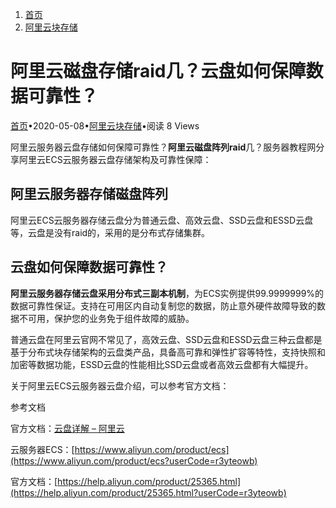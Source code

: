 1.  [首页](https://www.aliyunfuwuqi.com/)
2. [阿里云块存储](https://www.aliyunfuwuqi.com/disk/)

# 阿里云磁盘存储raid几？云盘如何保障数据可靠性？

[首页](https://www.aliyunfuwuqi.com/)•2020-05-08•[阿里云块存储](https://www.aliyunfuwuqi.com/disk/)•阅读 8 Views

阿里云服务器云盘存储如何保障可靠性？**阿里云磁盘阵列raid**几？服务器教程网分享阿里云ECS云服务器云盘存储架构及可靠性保障：

## 阿里云服务器存储磁盘阵列

阿里云ECS云服务器存储云盘分为普通云盘、高效云盘、SSD云盘和ESSD云盘等，云盘是没有raid的，采用的是分布式存储集群。

## 云盘如何保障数据可靠性？

**阿里云服务器存储云盘采用分布式三副本机制**，为ECS实例提供99.9999999%的数据可靠性保证。支持在可用区内自动复制您的数据，防止意外硬件故障导致的数据不可用，保护您的业务免于组件故障的威胁。

普通云盘在阿里云官网不常见了，高效云盘、SSD云盘和ESSD云盘三种云盘都是基于分布式块存储架构的云盘类产品，具备高可靠和弹性扩容等特性，支持快照和加密等数据功能，ESSD云盘的性能相比SSD云盘或者高效云盘都有大幅提升。

关于阿里云ECS云服务器云盘介绍，可以参考官方文档：

参考文档

官方文档：[云盘详解 – 阿里云](https://help.aliyun.com/document_detail/25383.html?source=5176.11533457&userCode=r3yteowb&type=copy)

云服务器ECS：[https://www.aliyun.com/product/ecs](https://www.aliyun.com/product/ecs?userCode=r3yteowb)

官方文档：[https://help.aliyun.com/product/25365.html](https://help.aliyun.com/product/25365.html?userCode=r3yteowb)